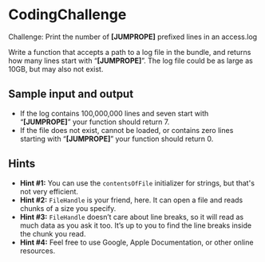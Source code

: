 # CodingChallenge
Challenge: Print the number of **[JUMPROPE]** prefixed lines in an access.log

Write a function that accepts a path to a log file in the bundle, and returns how many lines start with “**[JUMPROPE]**”. The log file could be as large as 10GB, but may also not exist.

## Sample input and output
- If the log contains 100,000,000 lines and seven start with “**[JUMPROPE]**” your function should return 7.
- If the file does not exist, cannot be loaded, or contains zero lines starting with “**[JUMPROPE]**” your function should return 0.

## Hints
- **Hint #1:** You can use the `contentsOfFile` initializer for strings, but that's not very efficient.
- **Hint #2:** `FileHandle` is your friend, here. It can open a file and reads chunks of a size you specify.
- **Hint #3:** `FileHandle` doesn’t care about line breaks, so it will read as much data as you ask it too. It’s up to you to find the line breaks inside the chunk you read.
- **Hint #4:** Feel free to use Google, Apple Documentation, or other online resources.
